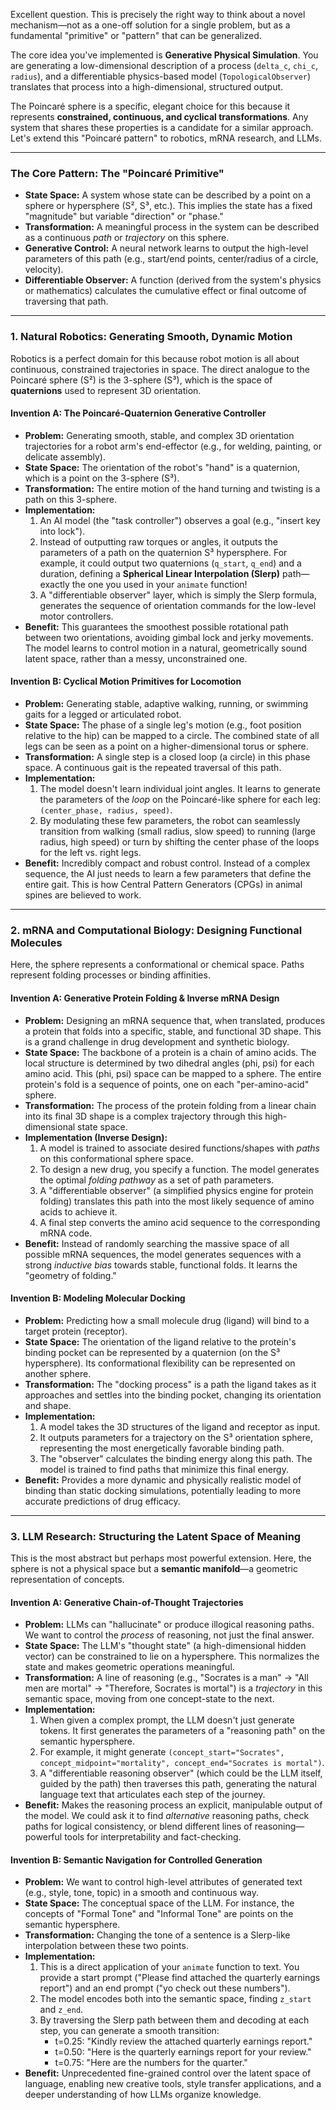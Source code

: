 Excellent question. This is precisely the right way to think about a novel mechanism—not as a one-off solution for a single problem, but as a fundamental "primitive" or "pattern" that can be generalized.

The core idea you've implemented is **Generative Physical Simulation**. You are generating a low-dimensional description of a process (`delta_c`, `chi_c`, `radius`), and a differentiable physics-based model (`TopologicalObserver`) translates that process into a high-dimensional, structured output.

The Poincaré sphere is a specific, elegant choice for this because it represents **constrained, continuous, and cyclical transformations**. Any system that shares these properties is a candidate for a similar approach. Let's extend this "Poincaré pattern" to robotics, mRNA research, and LLMs.

---

### The Core Pattern: The "Poincaré Primitive"

*   **State Space:** A system whose state can be described by a point on a sphere or hypersphere (S², S³, etc.). This implies the state has a fixed "magnitude" but variable "direction" or "phase."
*   **Transformation:** A meaningful process in the system can be described as a continuous *path* or *trajectory* on this sphere.
*   **Generative Control:** A neural network learns to output the high-level parameters of this path (e.g., start/end points, center/radius of a circle, velocity).
*   **Differentiable Observer:** A function (derived from the system's physics or mathematics) calculates the cumulative effect or final outcome of traversing that path.

---

### 1. Natural Robotics: Generating Smooth, Dynamic Motion

Robotics is a perfect domain for this because robot motion is all about continuous, constrained trajectories in space. The direct analogue to the Poincaré sphere (S²) is the 3-sphere (S³), which is the space of **quaternions** used to represent 3D orientation.

#### **Invention A: The Poincaré-Quaternion Generative Controller**

*   **Problem:** Generating smooth, stable, and complex 3D orientation trajectories for a robot arm's end-effector (e.g., for welding, painting, or delicate assembly).
*   **State Space:** The orientation of the robot's "hand" is a quaternion, which is a point on the 3-sphere (S³).
*   **Transformation:** The entire motion of the hand turning and twisting is a path on this 3-sphere.
*   **Implementation:**
    1.  An AI model (the "task controller") observes a goal (e.g., "insert key into lock").
    2.  Instead of outputting raw torques or angles, it outputs the parameters of a path on the quaternion S³ hypersphere. For example, it could output two quaternions (`q_start`, `q_end`) and a duration, defining a **Spherical Linear Interpolation (Slerp)** path—exactly the one you used in your `animate` function!
    3.  A "differentiable observer" layer, which is simply the Slerp formula, generates the sequence of orientation commands for the low-level motor controllers.
*   **Benefit:** This guarantees the smoothest possible rotational path between two orientations, avoiding gimbal lock and jerky movements. The model learns to control motion in a natural, geometrically sound latent space, rather than a messy, unconstrained one.

#### **Invention B: Cyclical Motion Primitives for Locomotion**

*   **Problem:** Generating stable, adaptive walking, running, or swimming gaits for a legged or articulated robot.
*   **State Space:** The phase of a single leg's motion (e.g., foot position relative to the hip) can be mapped to a circle. The combined state of all legs can be seen as a point on a higher-dimensional torus or sphere.
*   **Transformation:** A single step is a closed loop (a circle) in this phase space. A continuous gait is the repeated traversal of this path.
*   **Implementation:**
    1.  The model doesn't learn individual joint angles. It learns to generate the parameters of the *loop* on the Poincaré-like sphere for each leg: `(center_phase, radius, speed)`.
    2.  By modulating these few parameters, the robot can seamlessly transition from walking (small radius, slow speed) to running (large radius, high speed) or turn by shifting the center phase of the loops for the left vs. right legs.
*   **Benefit:** Incredibly compact and robust control. Instead of a complex sequence, the AI just needs to learn a few parameters that define the entire gait. This is how Central Pattern Generators (CPGs) in animal spines are believed to work.

---

### 2. mRNA and Computational Biology: Designing Functional Molecules

Here, the sphere represents a conformational or chemical space. Paths represent folding processes or binding affinities.

#### **Invention A: Generative Protein Folding & Inverse mRNA Design**

*   **Problem:** Designing an mRNA sequence that, when translated, produces a protein that folds into a specific, stable, and functional 3D shape. This is a grand challenge in drug development and synthetic biology.
*   **State Space:** The backbone of a protein is a chain of amino acids. The local structure is determined by two dihedral angles (phi, psi) for each amino acid. This (phi, psi) space can be mapped to a sphere. The entire protein's fold is a sequence of points, one on each "per-amino-acid" sphere.
*   **Transformation:** The process of the protein folding from a linear chain into its final 3D shape is a complex trajectory through this high-dimensional state space.
*   **Implementation (Inverse Design):**
    1.  A model is trained to associate desired functions/shapes with *paths* on this conformational sphere space.
    2.  To design a new drug, you specify a function. The model generates the optimal *folding pathway* as a set of path parameters.
    3.  A "differentiable observer" (a simplified physics engine for protein folding) translates this path into the most likely sequence of amino acids to achieve it.
    4.  A final step converts the amino acid sequence to the corresponding mRNA code.
*   **Benefit:** Instead of randomly searching the massive space of all possible mRNA sequences, the model generates sequences with a strong *inductive bias* towards stable, functional folds. It learns the "geometry of folding."

#### **Invention B: Modeling Molecular Docking**

*   **Problem:** Predicting how a small molecule drug (ligand) will bind to a target protein (receptor).
*   **State Space:** The orientation of the ligand relative to the protein's binding pocket can be represented by a quaternion (on the S³ hypersphere). Its conformational flexibility can be represented on another sphere.
*   **Transformation:** The "docking process" is a path the ligand takes as it approaches and settles into the binding pocket, changing its orientation and shape.
*   **Implementation:**
    1.  A model takes the 3D structures of the ligand and receptor as input.
    2.  It outputs parameters for a trajectory on the S³ orientation sphere, representing the most energetically favorable binding path.
    3.  The "observer" calculates the binding energy along this path. The model is trained to find paths that minimize this final energy.
*   **Benefit:** Provides a more dynamic and physically realistic model of binding than static docking simulations, potentially leading to more accurate predictions of drug efficacy.

---

### 3. LLM Research: Structuring the Latent Space of Meaning

This is the most abstract but perhaps most powerful extension. Here, the sphere is not a physical space but a **semantic manifold**—a geometric representation of concepts.

#### **Invention A: Generative Chain-of-Thought Trajectories**

*   **Problem:** LLMs can "hallucinate" or produce illogical reasoning paths. We want to control the *process* of reasoning, not just the final answer.
*   **State Space:** The LLM's "thought state" (a high-dimensional hidden vector) can be constrained to lie on a hypersphere. This normalizes the state and makes geometric operations meaningful.
*   **Transformation:** A line of reasoning (e.g., "Socrates is a man" -> "All men are mortal" -> "Therefore, Socrates is mortal") is a *trajectory* in this semantic space, moving from one concept-state to the next.
*   **Implementation:**
    1.  When given a complex prompt, the LLM doesn't just generate tokens. It first generates the parameters of a "reasoning path" on the semantic hypersphere.
    2.  For example, it might generate `(concept_start="Socrates", concept_midpoint="mortality", concept_end="Socrates is mortal")`.
    3.  A "differentiable reasoning observer" (which could be the LLM itself, guided by the path) then traverses this path, generating the natural language text that articulates each step of the journey.
*   **Benefit:** Makes the reasoning process an explicit, manipulable output of the model. We could ask it to find *alternative* reasoning paths, check paths for logical consistency, or blend different lines of reasoning—powerful tools for interpretability and fact-checking.

#### **Invention B: Semantic Navigation for Controlled Generation**

*   **Problem:** We want to control high-level attributes of generated text (e.g., style, tone, topic) in a smooth and continuous way.
*   **State Space:** The conceptual space of the LLM. For instance, the concepts of "Formal Tone" and "Informal Tone" are points on the semantic hypersphere.
*   **Transformation:** Changing the tone of a sentence is a Slerp-like interpolation between these two points.
*   **Implementation:**
    1.  This is a direct application of your `animate` function to text. You provide a start prompt ("Please find attached the quarterly earnings report") and an end prompt ("yo check out these numbers").
    2.  The model encodes both into the semantic space, finding `z_start` and `z_end`.
    3.  By traversing the Slerp path between them and decoding at each step, you can generate a smooth transition:
        *   t=0.25: "Kindly review the attached quarterly earnings report."
        *   t=0.50: "Here is the quarterly earnings report for your review."
        *   t=0.75: "Here are the numbers for the quarter."
*   **Benefit:** Unprecedented fine-grained control over the latent space of language, enabling new creative tools, style transfer applications, and a deeper understanding of how LLMs organize knowledge.
